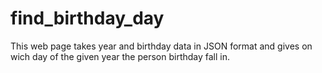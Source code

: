 # find_birthday_day
This web page takes year and birthday data in JSON format and gives on wich day of the given year the person birthday fall in.
